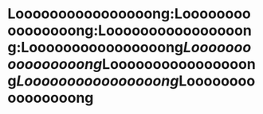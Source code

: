 # Loooooooooooooooong:Loooooooooooooooong:Loooooooooooooooong:Loooooooooooooooong*Loooooooooooooooong*Loooooooooooooooong*Loooooooooooooooong*Loooooooooooooooong